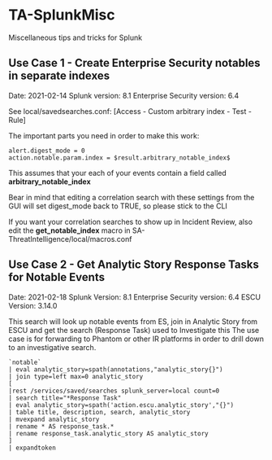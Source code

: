 # TA-SplunkMisc
Miscellaneous tips and tricks for Splunk

## Use Case 1 - Create Enterprise Security notables in separate indexes
Date: 2021-02-14
Splunk version: 8.1
Enterprise Security version: 6.4

See local/savedsearches.conf: [Access - Custom arbitrary index - Test - Rule]

The important parts you need in order to make this work:

	alert.digest_mode = 0
	action.notable.param.index = $result.arbitrary_notable_index$

This assumes that your each of your events contain a field called **arbitrary_notable_index**

Bear in mind that editing a correlation search with these settings from the GUI will set digest_mode back to TRUE, so please stick to the CLI

If you want your correlation searches to show up in Incident Review, also edit the **get_notable_index** macro in SA-ThreatIntelligence/local/macros.conf

## Use Case 2 - Get Analytic Story Response Tasks for Notable Events
Date: 2021-02-18
Splunk Version: 8.1
Enterprise Security version: 6.4
ESCU Version: 3.14.0

This search will look up notable events from ES, join in Analytic Story from ESCU and get the search (Response Task) used to Investigate this
The use case is for forwarding to Phantom or other IR platforms in order to drill down to an investigative search.

	`notable`
	| eval analytic_story=spath(annotations,"analytic_story{}")
	| join type=left max=0 analytic_story
	[
	|rest /services/saved/searches splunk_server=local count=0
	| search title="*Response Task"
	| eval analytic_story=spath('action.escu.analytic_story',"{}")
	| table title, description, search, analytic_story
	| mvexpand analytic_story
	| rename * AS response_task.*
	| rename response_task.analytic_story AS analytic_story
	]
	| expandtoken
